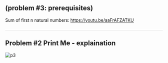 ## (problem #3: prerequisites)<br>

Sum of first n natural numbers: https://youtu.be/aaFrAFZATKU

###

---

## Problem #2 Print Me - explaination

![p3](https://user-images.githubusercontent.com/78859273/213683308-233e10c8-953a-4e56-b7ce-0ba76a8ac0b0.png)
